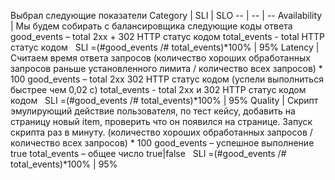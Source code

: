 Выбрал следующие показатели
Category | SLI | SLO
-- | -- | --
Availability | Мы будем собирать с балансировщика следующие коды   ответа   good_events   – total 2хх + 302   HTTP статус кодом   total_events   - total HTTP статус кодом       SLI   =(#good_events /# total_events)*100% | 95%
Latency | Считаем время ответа запросов   (количество хороших обработанных запросов раньше   установленного лимита / количество всех запросов) * 100   good_events – total 2хх 302 HTTP статус кодом (успели выполниться   быстрее чем 0,02 с)   total_events - total 2хх и   302 HTTP статус кодом   кодом        SLI   =(#good_events /# total_events)*100% | 95%
Quality | Скрипт эмулирующий действие пользователя, по тест   кейсу, добавить на страницу новый item, проверить что он появился на странице. Запуск скрипта раз   в минуту.   (количество хороших обработанных запросов / количество   всех запросов) * 100   good_events – успешное выполнение   true   total_events   – общее число true\|false       SLI   =(#good_events /# total_events)*100% | 95%



<!--EndFragment-->
</body>

</html>
